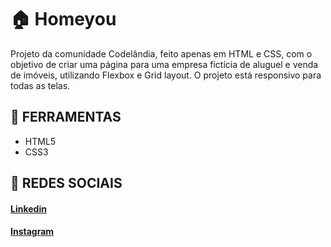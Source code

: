 # 🏠 Homeyou

Projeto da comunidade Codelândia, feito apenas em HTML e CSS, com o objetivo de criar uma página para uma empresa fictícia de aluguel e venda de imóveis, utilizando Flexbox e Grid layout. O projeto está responsivo para todas as telas.

## 🔨 FERRAMENTAS
- HTML5
- CSS3

## 📱 REDES SOCIAIS
#### [Linkedin](https://www.linkedin.com/in/matheusfelipetp/)

#### [Instagram](https://www.instagram.com/matheusfelipetp/)
